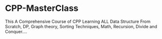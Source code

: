 # CPP-MasterClass
This A Comprehensive Course of CPP Learning ALL Data Structure From Scratch, DP, Graph theory, Sorting Techniques, Math, Recursion, Divide and Conquer....
